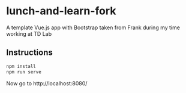 # lunch-and-learn-fork

A template Vue.js app with Bootstrap taken from Frank during my time working at TD Lab

## Instructions

``` bash
npm install
npm run serve
```

Now go to http://localhost:8080/
